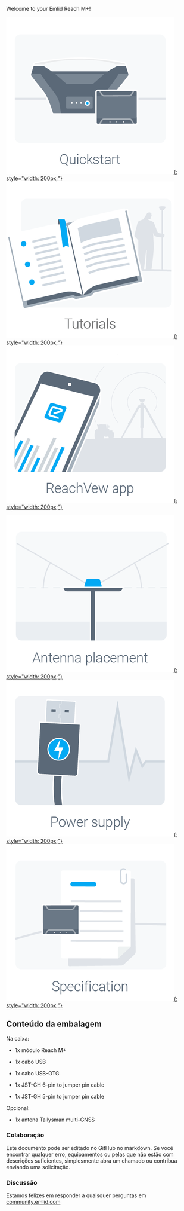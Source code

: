 Welcome to your Emlid Reach M+!

  [![](img/reachm-plus/quickstart.png){: style="width: 200px;"}](quickstart.md)
  [![](img/reachm-plus/tutorials.png){: style="width: 200px;"}](tutorials.md)
  [![](img/reachm-plus/reachview.png){: style="width: 200px;"}](common/reachview)

  [![](img/reachm-plus/antenna-placement.png){: style="width: 200px;"}](antenna-placement.md)
  [![](img/reachm-plus/power-supply.png){: style="width: 200px;"}](power-supply.md)
  [![](img/reachm-plus/specs.png){: style="width: 200px;"}](specs.md)

## Conteúdo da embalagem

Na caixa:

* 1x módulo Reach M+

* 1x cabo USB

* 1x cabo USB-OTG

* 1x JST-GH 6-pin to jumper pin cable

* 1x JST-GH 5-pin to jumper pin cable

Opcional:

* 1x antena Tallysman multi-GNSS


### Colaboração

Este documento pode ser editado no GitHub no markdown. Se você encontrar qualquer erro, equipamentos ou pelas que não estão com descrições suficientes, simplesmente abra um chamado ou contribua enviando uma solicitação.

### Discussão

Estamos felizes em responder a quaisquer perguntas em [community.emlid.com](http://community.emlid.com)
